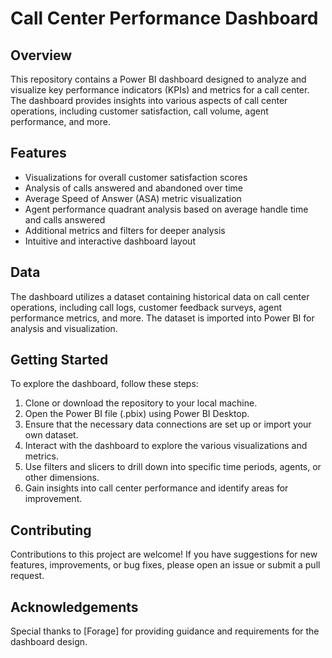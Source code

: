 # Call Center Performance Dashboard

## Overview
This repository contains a Power BI dashboard designed to analyze and visualize key performance indicators (KPIs) and metrics for a call center. The dashboard provides insights into various aspects of call center operations, including customer satisfaction, call volume, agent performance, and more.

## Features
- Visualizations for overall customer satisfaction scores
- Analysis of calls answered and abandoned over time
- Average Speed of Answer (ASA) metric visualization
- Agent performance quadrant analysis based on average handle time and calls answered
- Additional metrics and filters for deeper analysis
- Intuitive and interactive dashboard layout

## Data
The dashboard utilizes a dataset containing historical data on call center operations, including call logs, customer feedback surveys, agent performance metrics, and more. The dataset is imported into Power BI for analysis and visualization.

## Getting Started
To explore the dashboard, follow these steps:
1. Clone or download the repository to your local machine.
2. Open the Power BI file (.pbix) using Power BI Desktop.
3. Ensure that the necessary data connections are set up or import your own dataset.
4. Interact with the dashboard to explore the various visualizations and metrics.
5. Use filters and slicers to drill down into specific time periods, agents, or other dimensions.
6. Gain insights into call center performance and identify areas for improvement.

## Contributing
Contributions to this project are welcome! If you have suggestions for new features, improvements, or bug fixes, please open an issue or submit a pull request.


## Acknowledgements
Special thanks to [Forage] for providing guidance and requirements for the dashboard design.

